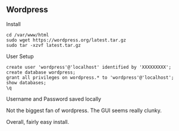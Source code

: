 ## Wordpress

Install
```
cd /var/www/html
sudo wget https://wordpress.org/latest.tar.gz
sudo tar -xzvf latest.tar.gz
```
User Setup 
```
create user 'wordpress'@'localhost' identified by 'XXXXXXXXX';
create database wordpress;
grant all privileges on wordpress.* to 'wordpress'@'localhost';
show databases;
\q
```
Username and Password saved locally

Not the biggest fan of wordpress. The GUI seems really clunky. 

Overall, fairly easy install. 
